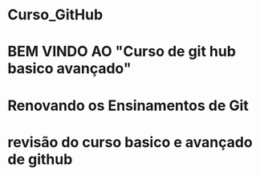 # Curso_GitHub
# BEM VINDO AO "Curso de git hub basico avançado"
# Renovando os Ensinamentos de Git
# revisão do curso basico e avançado de github